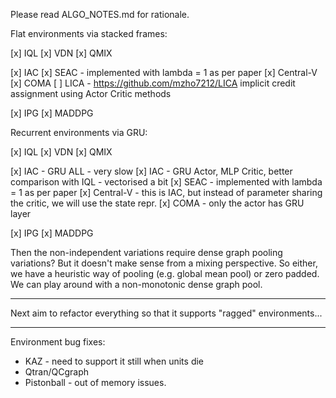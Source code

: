 Please read ALGO_NOTES.md for rationale. 

Flat environments via stacked frames:

[x] IQL
[x] VDN
[x] QMIX

[x] IAC
[x] SEAC - implemented with lambda = 1 as per paper
[x] Central-V
[x] COMA
[ ] LICA - https://github.com/mzho7212/LICA implicit credit assignment using Actor Critic methods

[x] IPG
[x] MADDPG



Recurrent environments via GRU:

[x] IQL
[x] VDN
[x] QMIX

[x] IAC - GRU ALL - very slow
[x] IAC - GRU Actor, MLP Critic, better comparison with IQL - vectorised a bit
[x] SEAC - implemented with lambda = 1 as per paper
[x] Central-V - this is IAC, but instead of parameter sharing the critic, we will use the state repr.
[x] COMA - only the actor has GRU layer

[x] IPG
[x] MADDPG

Then the non-independent variations require dense graph pooling variations? But it doesn't make sense from a mixing perspective. So either, we have a heuristic way of pooling (e.g. global mean pool) or zero padded. We can play around with a non-monotonic dense graph pool. 

----

Next aim to refactor everything so that it supports "ragged" environments...

----

Environment bug fixes:

*  KAZ - need to support it still when units die
*  Qtran/QCgraph
*  Pistonball - out of memory issues.